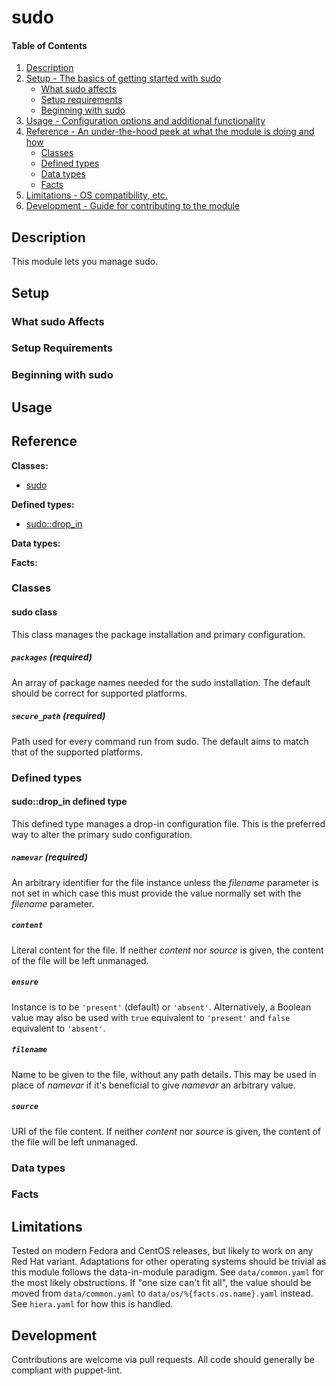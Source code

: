 <!--
# This file is part of the doubledog-sudo Puppet module.
# Copyright 2018 John Florian
# SPDX-License-Identifier: GPL-3.0-or-later
-->

# sudo

#### Table of Contents

1. [Description](#description)
1. [Setup - The basics of getting started with sudo](#setup)
    * [What sudo affects](#what-sudo-affects)
    * [Setup requirements](#setup-requirements)
    * [Beginning with sudo](#beginning-with-sudo)
1. [Usage - Configuration options and additional functionality](#usage)
1. [Reference - An under-the-hood peek at what the module is doing and how](#reference)
    * [Classes](#classes)
    * [Defined types](#defined-types)
    * [Data types](#data-types)
    * [Facts](#facts)
1. [Limitations - OS compatibility, etc.](#limitations)
1. [Development - Guide for contributing to the module](#development)

## Description

This module lets you manage sudo.

## Setup

### What sudo Affects

### Setup Requirements

### Beginning with sudo

## Usage

## Reference

**Classes:**

* [sudo](#sudo-class)

**Defined types:**

* [sudo::drop\_in](#sudodrop_in-defined-type)

**Data types:**

**Facts:**


### Classes

#### sudo class

This class manages the package installation and primary configuration.

##### `packages` (required)
An array of package names needed for the sudo installation.  The default should be correct for supported platforms.

##### `secure_path` (required)
Path used for every command run from sudo.  The default aims to match that of the supported platforms.


### Defined types

#### sudo::drop\_in defined type

This defined type manages a drop-in configuration file.  This is the preferred way to alter the primary sudo configuration.

##### `namevar` (required)
An arbitrary identifier for the file instance unless the *filename* parameter is not set in which case this must provide the value normally set with the *filename* parameter.

##### `content`
Literal content for the file.  If neither *content* nor *source* is given, the content of the file will be left unmanaged.

##### `ensure`
Instance is to be `'present'` (default) or `'absent'`.  Alternatively, a Boolean value may also be used with `true` equivalent to `'present'` and `false` equivalent to `'absent'`.

##### `filename`
Name to be given to the file, without any path details.  This may be used in place of *namevar* if it's beneficial to give *namevar* an arbitrary value.

##### `source`
URI of the file content.  If neither *content* nor *source* is given, the content of the file will be left unmanaged.


### Data types

### Facts


## Limitations

Tested on modern Fedora and CentOS releases, but likely to work on any Red Hat variant.  Adaptations for other operating systems should be trivial as this module follows the data-in-module paradigm.  See `data/common.yaml` for the most likely obstructions.  If "one size can't fit all", the value should be moved from `data/common.yaml` to `data/os/%{facts.os.name}.yaml` instead.  See `hiera.yaml` for how this is handled.

## Development

Contributions are welcome via pull requests.  All code should generally be compliant with puppet-lint.
